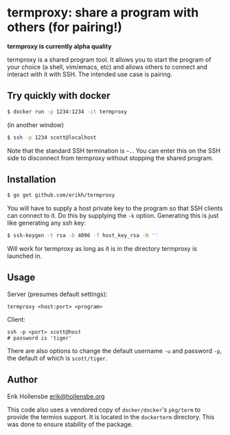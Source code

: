 # termproxy: share a program with others (for pairing!)

**termproxy is currently alpha quality**

termproxy is a shared program tool. It allows you to start the program of your
choice (a shell, vim/emacs, etc) and allows others to connect and interact with
it with SSH. The intended use case is pairing.

## Try quickly with docker

```bash
$ docker run -p 1234:1234 -it termproxy
```

(in another window)

```bash
$ ssh -p 1234 scott@localhost
```

Note that the standard SSH termination is `~.`. You can enter this on the SSH
side to disconnect from termproxy without stopping the shared program.

## Installation

```bash
$ go get github.com/erikh/termproxy
```

You will have to supply a host private key to the program so that SSH clients
can connect to it. Do this by supplying the `-k` option. Generating this is
just like generating any ssh key:

```bash
$ ssh-keygen -t rsa -b 4096 -f host_key_rsa -N ''
```

Will work for termproxy as long as it is in the directory termproxy is launched
in.

## Usage

Server (presumes default settings):
```
termproxy <host:port> <program>
```

Client:
```
ssh -p <port> scott@host
# password is 'tiger'
```

There are also options to change the default username `-u` and password `-p`,
the default of which is `scott/tiger`.

## Author

Erik Hollensbe <erik@hollensbe.org>

This code also uses a vendored copy of `docker/docker`'s `pkg/term` to provide
the termios support. It is located in the `dockerterm` directory. This was done
to ensure stability of the package.
